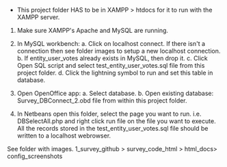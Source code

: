 * This project folder HAS to be in XAMPP > htdocs for it to run with the XAMPP server.
1. Make sure XAMPP's Apache and MySQL are running. 
2. In MySQL workbench: 
   a. Click on localhost connect. If there isn't a connection 
      then see folder images to setup a new localhost connection.
   b. If entity_user_votes already exists in MySQL, then drop it.
   c. Click Open SQL script and select test_entity_user_votes.sql file 
      from this project folder.
   d. Click the lightning symbol to run and set this table in database.
  
3. Open OpenOffice app:
   a. Select database.
   b. Open existing database: Survey_DBConnect_2.obd file from within this project folder.
4. In Netbeans open this folder, select the page you want to run. i.e. DBSelectAll.php
   and right click run file on the file you want to execute. All the records stored
   in the test_entity_user_votes.sql file should be written to a localhost webrowser.

See folder with images. 1_survey_github > survey_code_html > html_docs> config_screenshots


